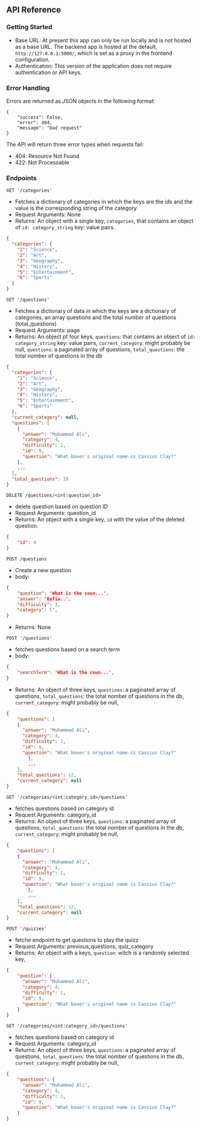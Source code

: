 ## API Reference

### Getting Started
- Base URL: At present this app can only be run locally and is not hosted as a base URL. The backend app is hosted at the default, `http://127.0.0.1:5000/`, which is set as a proxy in the frontend configuration. 
- Authentication: This version of the application does not require authentication or API keys. 

### Error Handling
Errors are returned as JSON objects in the following format:
```
{
    "success": False, 
    "error": 404,
    "message": "bad request"
}
```
The API will return three error types when requests fail:
- 404: Resource Not Found
- 422: Not Processable 

### Endpoints 

`GET '/categories'`

- Fetches a dictionary of categories in which the keys are the ids and the value is the corresponding string of the category
- Request Arguments: None
- Returns: An object with a single key, `categories`, that contains an object of `id: category_string` key: value pairs.

```json
{
  "categories": {
    "1": "Science", 
    "2": "Art", 
    "3": "Geography", 
    "4": "History", 
    "5": "Entertainment", 
    "6": "Sports"
  }
}
```


`GET '/questions'`

- Fetches a dictionary of data in which the keys are a dictionary of categories, an array questions and the total number of questions (total_questions)
- Request Arguments: page
- Returns: An object pf four keys, `questions`: that contains an object of `id: category_string` key: value pairs, `current_category`: might probably be null, `questions`: a paginated array of questions, `total_questions`: the total nomber of questions in the db

```json
{
  "categories": {
    "1": "Science", 
    "2": "Art", 
    "3": "Geography", 
    "4": "History", 
    "5": "Entertainment", 
    "6": "Sports"
  }, 
  "current_category": null, 
  "questions": [
    {
      "answer": "Muhammad Ali", 
      "category": 4, 
      "difficulty": 1, 
      "id": 9, 
      "question": "What boxer's original name is Cassius Clay?"
    }, 
    ...
  ], 
  "total_questions": 19
}
```


`DELETE /questions/<int:question_id>`

- delete question based on question ID
- Request Arguments: question_id
- Returns: An object with a single key, `id` with the value of the deleted question.

```json
{
    "id": 4
}
```

`POST /questions`

- Create a new question
- body: 
```json
{
    "question": 'What is the coun...',
    "answer": 'Bafia..',
    "difficulty": 3,
    "category": 5',
}
```
- Returns: None


`POST '/questions'`

- fetches questions based on a search term
- body: 

```json
{
    "searchTerm": 'What is the coun...',
}
```
- Returns: An object of three keys,  `questions`: a paginated array of questions, `total_questions`: the total nomber of questions in the db, `current_category`: might probably be null, 

```json
{
    "questions": [
    {
      "answer": "Muhammad Ali", 
      "category": 4, 
      "difficulty": 1, 
      "id": 9, 
      "question": "What boxer's original name is Cassius Clay?"
        }, 
        ...
    ], 
    "total_questions": 12,
    "current_category": null
}
```


`GET '/categories/<int:category_id>/questions'`

- fetches questions based on category id
- Request Arguments: category_id
- Returns: An object of three keys,  `questions`: a paginated array of questions, `total_questions`: the total nomber of questions in the db, `current_category`: might probably be null, 

```json
{
    "questions": [
    {
      "answer": "Muhammad Ali", 
      "category": 4, 
      "difficulty": 1, 
      "id": 9, 
      "question": "What boxer's original name is Cassius Clay?"
        }, 
        ...
    ], 
    "total_questions": 12,
    "current_category": null
}
```


`POST '/quizzes'`

- fetche  endpoint to get questions to play the quizz
- Request Arguments: previous_questions, quiz_category
- Returns: An object with a keys,  `question`: witch is a randomly selected key, 

```json
{
    "question": {
      "answer": "Muhammad Ali", 
      "category": 4, 
      "difficulty": 1, 
      "id": 9, 
      "question": "What boxer's original name is Cassius Clay?"
    }
}
```


`GET '/categories/<int:category_id>/questions'`

- fetches questions based on category id
- Request Arguments: category_id
- Returns: An object of three keys,  `questions`: a paginated array of questions, `total_questions`: the total nomber of questions in the db, `current_category`: might probably be null, 

```json
{
    "questions": {
      "answer": "Muhammad Ali", 
      "category": 4, 
      "difficulty": 1, 
      "id": 9, 
      "question": "What boxer's original name is Cassius Clay?"
    }
}
```